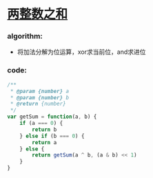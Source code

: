 # [两整数之和](https://leetcode-cn.com/leetbook/read/top-interview-questions-medium/xwaiag/)

### algorithm:
- 将加法分解为位运算，xor求当前位，and求进位

### code:
```javascript
/**
 * @param {number} a
 * @param {number} b
 * @return {number}
 */
var getSum = function(a, b) {
    if (a === 0) {
        return b
    } else if (b === 0) {
        return a
    } else {
        return getSum(a ^ b, (a & b) << 1)
    }
}
```
